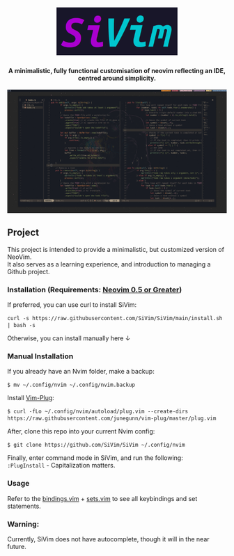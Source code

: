 <h1 align="center">
  <img src="https://github.com/SiVim/SiVim/blob/main/images/SiVim-Large.png" height="110px">
</h1>

<h4 align="center">A minimalistic, fully functional customisation of neovim reflecting an IDE, centred around simplicity.</h4>

<p align="center">
<img src="https://github.com/SiVim/SiVim/blob/main/screenshots/Showcase.png">
</p>

## Project
This project is intended to provide a minimalistic, but customized version of NeoVim.</br>
It also serves as a learning experience, and introduction to managing a Github project.

### Installation (Requirements: [Neovim 0.5 or Greater](https://github.com/neovim/neovim/releases/tag/nightly))
If preferred, you can use curl to install SiVim:
```
curl -s https://raw.githubusercontent.com/SiVim/SiVim/main/install.sh | bash -s
```

Otherwise, you can install manually here ↓
### Manual Installation
If you already have an Nvim folder, make a backup: </br>
```
$ mv ~/.config/nvim ~/.config/nvim.backup
```

Install [Vim-Plug](https://github.com/junegunn/vim-plug): </br>
```
$ curl -fLo ~/.config/nvim/autoload/plug.vim --create-dirs https://raw.githubusercontent.com/junegunn/vim-plug/master/plug.vim
```

After, clone this repo into your current Nvim config: </br>
```
$ git clone https://github.com/SiVim/SiVim ~/.config/nvim
```

Finally, enter command mode in SiVim, and run the following: </br>
```:PlugInstall``` - Capitalization matters.

### Usage
Refer to the [bindings.vim](https://github.com/SiVim/SiVim/blob/main/general/bindings.vim) + [sets.vim](https://github.com/SiVim/SiVim/blob/main/general/sets.vim) to see all keybindings and set statements.

### Warning:
Currently, SiVim does not have autocomplete, though it will in the near future.
